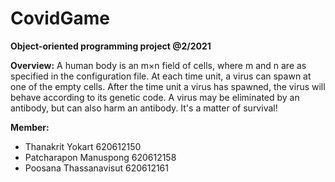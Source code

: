 # CovidGame
**Object-oriented programming project @2/2021**

**Overview:**
A human body is an m×n field of cells, where m and n are as specified in the configuration file.  At each time unit, a virus can spawn at one of the empty cells.  After the time unit a virus has spawned, the virus will behave according to its genetic code.  A virus may be eliminated by an antibody, but can also harm an antibody.  It's a matter of survival!

**Member:**
- Thanakrit Yokart 620612150
- Patcharapon Manuspong 620612158
- Poosana Thassanavisut 620612161
